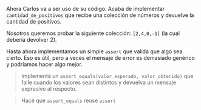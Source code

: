 Ahora Carlos va a ser uso de su código. Acaba de implementar `cantidad_de_positivos` que recibe una colección de números y devuelve la cantidad de positivos.

Nosotros queremos probar la siguiente colección: `[2,4,0,-1]` (la cual debería devolver 2).

Hasta ahora implementamos un simple `assert` que valida que algo sea cierto. Eso es útil, pero a veces el mensaje de error es demasiado genérico y podríamos hacer algo mejor.

> Implementá un ```assert_equals(valor_esperado, valor_obtenido)``` que falle cuando los valores sean distintos y devuelva un mensaje expresivo al respecto.

> Hacé que ```assert_equals``` reuse ```assert```


